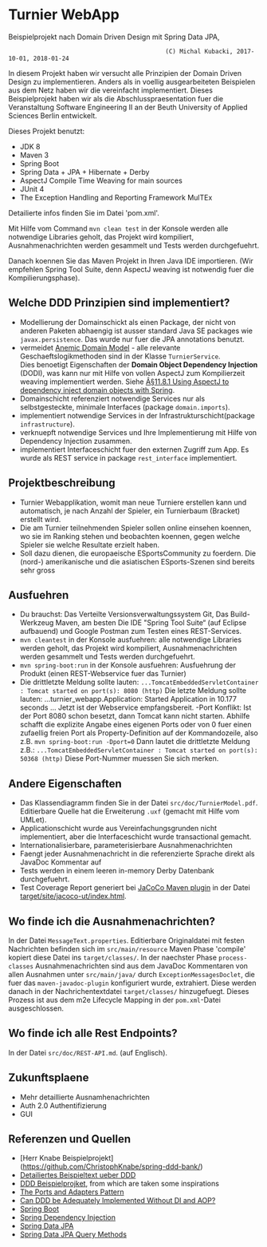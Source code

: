 Turnier WebApp 
=======================
Beispielprojekt nach Domain Driven Design mit Spring Data JPA,

                                                (C) Michal Kubacki, 2017-10-01, 2018-01-24

In diesem Projekt haben wir versucht alle Prinzipien der Domain Driven Design zu implementieren.  Anders als in voellig ausgearbeiteten Beispielen aus dem Netz haben wir die vereinfacht implementiert.
Dieses Beispielprojekt haben wir als die Abschlusspraesentation fuer die Veranstaltung Software Engineering II an der Beuth University of Applied Sciences Berlin entwickelt.

Dieses Projekt benutzt:

- JDK 8
- Maven 3
- Spring Boot
- Spring Data + JPA + Hibernate + Derby
- AspectJ Compile Time Weaving for main sources
- JUnit 4
- The Exception Handling and Reporting Framework MulTEx

Detailierte infos finden Sie im Datei 'pom.xml'.

Mit Hilfe vom Command `mvn clean test` in der Konsole werden alle notwendige Libraries geholt, das Projekt wird kompiliert, Ausnahmenachrichten werden gesammelt und Tests werden durchgefuehrt.

Danach koennen Sie das Maven Projekt in Ihren Java IDE importieren.
(Wir empfehlen Spring Tool Suite, denn AspectJ weaving ist notwendig fuer die Kompilierungsphase).

## Welche DDD Prinzipien sind implementiert?

- Modellierung der Domainschickt als einen Package, der nicht von anderen Paketen abhaengig ist ausser standard Java SE packages wie `javax.persistence`. Das wurde nur fuer die JPA annotations benutzt.
- vermeidet [Anemic Domain Model](https://martinfowler.com/bliki/AnemicDomainModel.html) - alle relevante Geschaeftslogikmethoden sind in der Klasse `TurnierService`.  
  Dies benoetigt Eigenschaften der **Domain Object Dependency Injection** (DODI), was kann nur mit Hilfe von vollen AspectJ zum Kompilierzeit weaving implementiert werden. 
  Siehe [Â§11.8.1 Using AspectJ to dependency inject domain objects with Spring](http://docs.spring.io/spring/docs/4.3.x/spring-framework-reference/html/aop.html#aop-atconfigurable).
- Domainschicht referenziert notwendige Services nur als selbstgesteckte, minimale Interfaces (package `domain.imports`).
- implementiert notwendige Services in der Infrastrukturschicht(package `infrastructure`).
- verknuepft notwendige Services und Ihre Implementierung mit Hilfe von Dependency Injection zusammen. 
- implementiert Interfaceschicht fuer den externen Zugriff zum App. Es wurde als REST service in package `rest_interface` implementiert. 

## Projektbeschreibung

- Turnier Webapplikation, womit man neue Turniere erstellen kann und automatisch, je nach Anzahl der Spieler, ein Turnierbaum (Bracket) erstellt wird.
- Die am Turnier teilnehmenden Spieler sollen online einsehen koennen, wo sie im Ranking stehen und beobachten koennen, gegen welche Spieler sie welche Resultate erzielt haben.
- Soll dazu dienen, die europaeische ESportsCommunity zu foerdern. Die (nord-) amerikanische und die asiatischen ESports-Szenen sind bereits sehr gross

## Ausfuehren
- Du brauchst: Das Verteilte Versionsverwaltungssystem Git, Das Build-Werkzeug Maven, am besten Die IDE "Spring Tool Suite“ (auf Eclipse aufbauend) und Google Postman zum Testen eines REST-Services.
- `mvn cleantest` in der Konsole ausfuehren: alle notwendige Libraries werden geholt, das Projekt wird kompiliert, Ausnahmenachrichten werden gesammelt und Tests werden durchgefuehrt.
- `mvn spring-boot:run` in der Konsole ausfuehren: Ausfuehrung der Produkt (einen REST-Webservice fuer das Turnier)
- Die drittletzte Meldung sollte lauten:
 `...TomcatEmbeddedServletContainer : Tomcat started on port(s): 8080 (http)`
Die letzte Meldung sollte lauten:
 ...turnier_webapp.Application: Started Application in 10.177 seconds ...
Jetzt ist der Webservice empfangsbereit.
-Port Konflikt:  Ist der Port 8080 schon besetzt, dann Tomcat kann nicht starten. 
Abhilfe schafft die explizite Angabe eines eigenen
Ports oder von 0 fuer einen zufaellig freien Port als Property-Definition auf der Kommandozeile, also z.B.
 `mvn spring-boot:run -Dport=0`
Dann lautet die drittletzte Meldung z.B.:
 `...TomcatEmbeddedServletContainer : Tomcat started on port(s): 50368 (http)`
Diese Port-Nummer muessen Sie sich merken.


## Andere Eigenschaften

- Das Klassendiagramm finden Sie in der Datei `src/doc/TurnierModel.pdf`. Editierbare Quelle hat die Erweiterung `.uxf` (gemacht mit Hilfe vom UMLet).
- Applicationschicht wurde aus Vereinfachungsgrunden nicht implementiert, aber die Interfaceschicht wurde transactional gemacht.
- Internationalisierbare, parameterisierbare Ausnahmenachrichten
- Faengt jeder Ausnahmenachricht in die referenzierte Sprache direkt als JavaDoc Kommentar auf
- Tests werden in einem leeren in-memory Derby Datenbank durchgefuehrt.
- Test Coverage Report generiert bei [JaCoCo Maven plugin](http://www.eclemma.org/jacoco/trunk/doc/maven.html) in der Datei [target/site/jacoco-ut/index.html](file:target/site/jacoco-ut/index.html).

## Wo finde ich die Ausnahmenachrichten?
In der Datei `MessageText.properties`. Editierbare Originaldatei mit festen Nachrichten befinden sich im `src/main/resource`
Maven Phase 'compile' kopiert diese Datei ins `target/classes/`.
In der naechster Phase `process-classes` Ausnahmenachrichten sind aus dem JavaDoc Kommentaren von allen Ausnahmen unter `src/main/java/` durch `ExceptionMessagesDoclet`, die fuer das `maven-javadoc-plugin` konfiguriert wurde, extrahiert.
Diese werden danach in der Nachrichentextdatei `target/classes/` hinzugefuegt.
Dieses Prozess ist aus dem m2e Lifecycle Mapping in der `pom.xml`-Datei ausgeschlossen.

## Wo finde ich alle Rest Endpoints?
In der Datei `src/doc/REST-API.md`. (auf Englisch). 

## Zukunftsplaene

- Mehr detaillierte Ausnamhenachrichten
- Auth 2.0 Authentifizierung
- GUI

## Referenzen und Quellen
- [Herr Knabe Beispielprojekt] (https://github.com/ChristophKnabe/spring-ddd-bank/)
- [Detailiertes Beispieltext ueber DDD](https://www.mirkosertic.de/blog/2013/04/domain-driven-design-example/)
- [DDD Beispielprojket](https://github.com/citerus/dddsample-core), from which are taken some inspirations
- [The Ports and Adapters Pattern](http://alistair.cockburn.us/Hexagonal+architecture)
- [Can DDD be Adequately Implemented Without DI and AOP?](https://www.infoq.com/news/2008/02/ddd-di-aop)
- [Spring Boot](https://spring.io/guides/gs/spring-boot/)
- [Spring Dependency Injection](http://projects.spring.io/spring-framework/)
- [Spring Data JPA](https://spring.io/guides/gs/accessing-data-jpa/)
- [Spring Data JPA Query Methods](http://docs.spring.io/spring-data/jpa/docs/current/reference/html/#jpa.query-methods)
